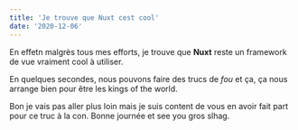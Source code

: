 ```yaml
---
title: 'Je trouve que Nuxt cest cool'
date: '2020-12-06'
---
```


En effetn malgrès tous mes efforts, je trouve que **Nuxt** reste un framework de vue vraiment cool à utiliser.

En quelques secondes, nous pouvons faire des trucs de *fou* et ça, ça nous arrange bien pour être les kings of the world.

Bon je vais pas aller plus loin mais je suis content de vous en avoir fait part pour ce truc à la con. Bonne journée et see you gros slhag.
